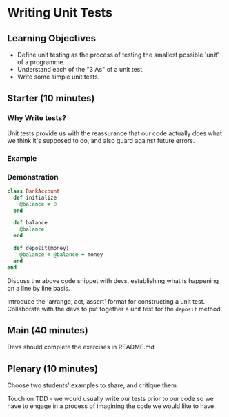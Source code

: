 # Writing Unit Tests

## Learning Objectives

- Define unit testing as the process of testing the smallest possible 'unit' of a programme.
- Understand each of the "3 As" of a unit test.
- Write some simple unit tests.

## Starter (10 minutes)

### Why Write tests?

Unit tests provide us with the reassurance that our code actually does what we think it's supposed to do, and also guard against future errors.

### Example



### Demonstration

```ruby
class BankAccount
  def initialize
    @balance = 0
  end

  def balance
    @balance
  end

  def deposit(money)
    @balance = @balance + money
  end
end
```

Discuss the above code snippet with devs, establishing what is happening on a line by line basis.

Introduce the 'arrange, act, assert' format for constructing a unit test. Collaborate with the devs to put together a unit test for the `deposit` method.

## Main (40 minutes)

Devs should complete the exercises in README.md

## Plenary (10 minutes)

Choose two students' examples to share, and critique them.

Touch on TDD - we would usually write our tests prior to our code so we have to engage in a process of imagining the code we would like to have.
